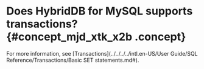 # Does HybridDB for MySQL supports transactions? {#concept_mjd_xtk_x2b .concept}

For more information, see [Transactions](../../../../intl.en-US/User Guide/SQL Reference/Transactions/Basic SET statements.md#).


